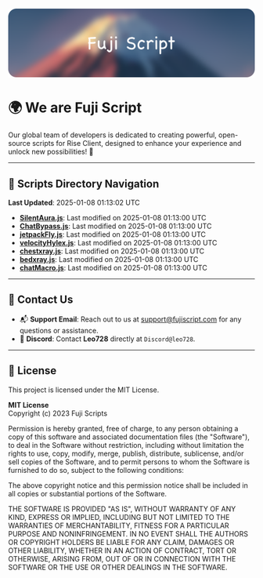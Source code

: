 ![Banner](.github/b.webp)

# 🌍 **We are Fuji Script**

Our global team of developers is dedicated to creating powerful, open-source scripts for Rise Client, designed to enhance your experience and unlock new possibilities! 🌟

---
<!-- SCRIPTS_NAVIGATION_START -->
## 📂 **Scripts Directory Navigation**

**Last Updated**: 2025-01-08 01:13:02 UTC

- **[SilentAura.js](scripts/SilentAura.js)**: Last modified on 2025-01-08 01:13:00 UTC
- **[ChatBypass.js](scripts/ChatBypass.js)**: Last modified on 2025-01-08 01:13:00 UTC
- **[jetpackFly.js](scripts/jetpackFly.js)**: Last modified on 2025-01-08 01:13:00 UTC
- **[velocityHylex.js](scripts/velocityHylex.js)**: Last modified on 2025-01-08 01:13:00 UTC
- **[chestxray.js](scripts/chestxray.js)**: Last modified on 2025-01-08 01:13:00 UTC
- **[bedxray.js](scripts/bedxray.js)**: Last modified on 2025-01-08 01:13:00 UTC
- **[chatMacro.js](scripts/chatMacro.js)**: Last modified on 2025-01-08 01:13:00 UTC

<!-- SCRIPTS_NAVIGATION_END -->

---

## 💬 **Contact Us**  
- 📬 **Support Email**: Reach out to us at [support@fujiscript.com](mailto:support@fujiscript.com) for any questions or assistance.  
- 💬 **Discord**: Contact **Leo728** directly at `Discord@leo728`.

---

## 📜 **License**

This project is licensed under the MIT License.  

**MIT License**  
Copyright (c) 2023 Fuji Scripts  

Permission is hereby granted, free of charge, to any person obtaining a copy of this software and associated documentation files (the "Software"), to deal in the Software without restriction, including without limitation the rights to use, copy, modify, merge, publish, distribute, sublicense, and/or sell copies of the Software, and to permit persons to whom the Software is furnished to do so, subject to the following conditions:  

The above copyright notice and this permission notice shall be included in all copies or substantial portions of the Software.  

THE SOFTWARE IS PROVIDED "AS IS", WITHOUT WARRANTY OF ANY KIND, EXPRESS OR IMPLIED, INCLUDING BUT NOT LIMITED TO THE WARRANTIES OF MERCHANTABILITY, FITNESS FOR A PARTICULAR PURPOSE AND NONINFRINGEMENT. IN NO EVENT SHALL THE AUTHORS OR COPYRIGHT HOLDERS BE LIABLE FOR ANY CLAIM, DAMAGES OR OTHER LIABILITY, WHETHER IN AN ACTION OF CONTRACT, TORT OR OTHERWISE, ARISING FROM, OUT OF OR IN CONNECTION WITH THE SOFTWARE OR THE USE OR OTHER DEALINGS IN THE SOFTWARE.  
